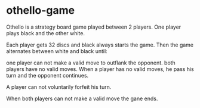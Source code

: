 # othello-game
Othello is a strategy board game played between 2 players. One player plays black and the other white.

Each player gets 32 discs and black always starts the game.
Then the game alternates between white and black until:

one player can not make a valid move to outflank the opponent.
both players have no valid moves.
When a player has no valid moves, he pass his turn and the opponent continues.

A player can not voluntarily forfeit his turn.

When both players can not make a valid move the gane ends.
